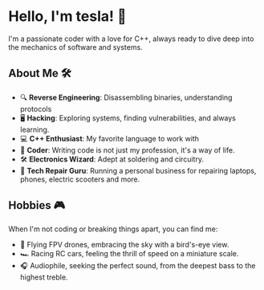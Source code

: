 # Hello, I'm tesla! 👋

I'm a passionate coder with a love for C++, always ready to dive deep into the mechanics of software and systems.

## About Me 🛠️

- 🔍 **Reverse Engineering**: Disassembling binaries, understanding protocols
- 🖥️ **Hacking**: Exploring systems, finding vulnerabilities, and always learning.
- 💻 **C++ Enthusiast**: My favorite language to work with
- 🤖 **Coder**: Writing code is not just my profession, it's a way of life.
- 🛠️ **Electronics Wizard**: Adept at soldering and circuitry.
- 📱 **Tech Repair Guru**: Running a personal business for repairing laptops, phones, electric scooters and more.


## Hobbies 🎮

When I'm not coding or breaking things apart, you can find me:

- 🚁 Flying FPV drones, embracing the sky with a bird's-eye view.
- 🏎️ Racing RC cars, feeling the thrill of speed on a miniature scale.
- 🎧 Audiophile, seeking the perfect sound, from the deepest bass to the highest treble.
